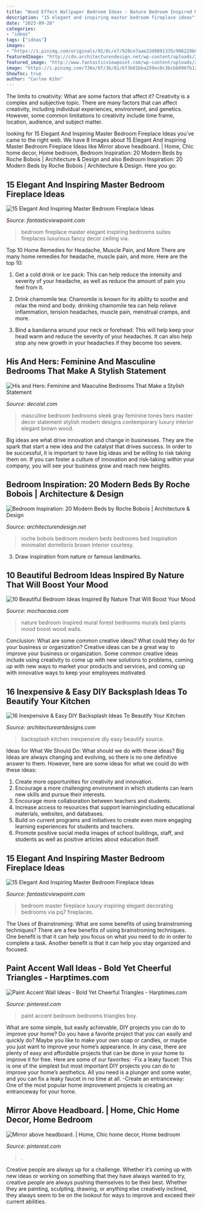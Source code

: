 ```yaml
---
title: "Wood Effect Wallpaper Bedroom Ideas - Nature Bedroom Inspired Mural Forest Bedrooms Murals Bed Plants Mood Boost Wood Walls"
description: "15 elegant and inspiring master bedroom fireplace ideas"
date: "2023-09-20"
categories:
- "ideas"
tags: ["ideas"]
images:
- "https://i.pinimg.com/originals/92/8c/e7/928ce7aae22d9891335c906229b0fdca.jpg"
featuredImage: "http://cdn.architecturendesign.net/wp-content/uploads/2014/07/Roche-Bobois-Bedrooms-21.jpg"
featured_image: "http://www.fantasticviewpoint.com/wp-content/uploads/2015/11/wall-fireplace-design-feat-luxurious-master-bedroom-suites-with-fancy-window-curtain-and-exposed-ceiling-beam-decor-970x826-634x540.jpg"
image: "https://i.pinimg.com/736x/6f/3b/81/6f3b81bba259ec0c3bcbb696fb127cd3.jpg"
ShowToc: true
author: "Carlee Kihn"
---
```



The limits to creativity: What are some factors that affect it?
Creativity is a complex and subjective topic. There are many factors that can affect creativity, including individual experiences, environment, and genetics. However, some common limitations to creativity include time frame, location, audience, and subject matter.

	

		
looking for 15 Elegant And Inspiring Master Bedroom Fireplace Ideas you've came to the right web. We have 8 Images about 15 Elegant And Inspiring Master Bedroom Fireplace Ideas like Mirror above headboard. | Home, Chic home decor, Home bedroom, Bedroom Inspiration: 20 Modern Beds by Roche Bobois | Architecture &amp; Design and also Bedroom Inspiration: 20 Modern Beds by Roche Bobois | Architecture &amp; Design. Here you go:
		
    
## 15 Elegant And Inspiring Master Bedroom Fireplace Ideas

<img loading=lazy src="http://www.fantasticviewpoint.com/wp-content/uploads/2015/11/wall-fireplace-design-feat-luxurious-master-bedroom-suites-with-fancy-window-curtain-and-exposed-ceiling-beam-decor-970x826-634x540.jpg" onerror="this.onerror=null;this.src='https://tse3.mm.bing.net/th?id=OIP.OD222R4jwYOqfjSivfPiKAHaGT&amp;pid=15.1';" alt="15 Elegant And Inspiring Master Bedroom Fireplace Ideas">

_Source: fantasticviewpoint.com_

>bedroom fireplace master elegant inspiring bedrooms suites fireplaces luxurious fancy decor ceiling via. 

	

Top 10 Home Remedies for Headache, Muscle Pain, and More
There are many home remedies for headache, muscle pain, and more. Here are the top 10:
1. Get a cold drink or ice pack: This can help reduce the intensity and severity of your headache, as well as reduce the amount of pain you feel from it.

2. Drink chamomile tea: Chamomile is known for its ability to soothe and relax the mind and body. drinking chamomile tea can help relieve inflammation, tension headaches, muscle pain, menstrual cramps, and more.

3. Bind a bandanna around your neck or forehead: This will help keep your head warm and reduce the severity of your headaches. It can also help stop any new growth in your headaches if they become too severe.


    
## His And Hers: Feminine And Masculine Bedrooms That Make A Stylish Statement

<img loading=lazy src="http://cdn.decoist.com/wp-content/uploads/2013/05/Sleek-gray-tones-in-a-masculine-bedroom.jpg" onerror="this.onerror=null;this.src='https://tse1.mm.bing.net/th?id=OIP.g7KPCrjKy_-wwkiOy6NTeAHaE3&amp;pid=15.1';" alt="His and Hers: Feminine and Masculine Bedrooms That Make a Stylish Statement">

_Source: decoist.com_

>masculine bedroom bedrooms sleek gray feminine tones hers master decor statement stylish modern designs contemporary luxury interior elegant brown wood. 

	

Big ideas are what drive innovation and change in businesses. They are the spark that start a new idea and the catalyst that drives success. In order to be successful, it is important to have big ideas and be willing to risk taking them on. If you can foster a culture of innovation and risk-taking within your company, you will see your business grow and reach new heights.

    
## Bedroom Inspiration: 20 Modern Beds By Roche Bobois | Architecture &amp; Design

<img loading=lazy src="http://cdn.architecturendesign.net/wp-content/uploads/2014/07/Roche-Bobois-Bedrooms-21.jpg" onerror="this.onerror=null;this.src='https://tse2.mm.bing.net/th?id=OIP.ZbQrW6FemEzKKkyyPlB5hwHaEs&amp;pid=15.1';" alt="Bedroom Inspiration: 20 Modern Beds by Roche Bobois | Architecture &amp; Design">

_Source: architecturendesign.net_

>roche bobois bedroom modern beds bedrooms bed inspiration minimalist dormitorio brown interior courtesy. 

	

3. Draw inspiration from nature or famous landmarks.

    
## 10 Beautiful Bedroom Ideas Inspired By Nature That Will Boost Your Mood

<img loading=lazy src="http://www.mochacasa.com/blog/wp-content/uploads/2015/12/bedroom-nature-forest-mural.jpg" onerror="this.onerror=null;this.src='https://tse4.mm.bing.net/th?id=OIP.7LXNC1g24fHsx8LAkAYgLQHaLJ&amp;pid=15.1';" alt="10 Beautiful Bedroom Ideas Inspired By Nature That Will Boost Your Mood">

_Source: mochacasa.com_

>nature bedroom inspired mural forest bedrooms murals bed plants mood boost wood walls. 

	

Conclusion: What are some common creative ideas? What could they do for your business or organization?
Creative ideas can be a great way to improve your business or organization. Some common creative ideas include using creativity to come up with new solutions to problems, coming up with new ways to market your products and services, and coming up with innovative ways to keep your employees motivated.

    
## 16 Inexpensive &amp; Easy DIY Backsplash Ideas To Beautify Your Kitchen

<img loading=lazy src="https://www.architectureartdesigns.com/wp-content/uploads/2016/04/8-24.jpg" onerror="this.onerror=null;this.src='https://tse1.mm.bing.net/th?id=OIP.s6--zD0j_5SIYAsBKi0yhQHaJ4&amp;pid=15.1';" alt="16 Inexpensive &amp; Easy DIY Backsplash Ideas To Beautify Your Kitchen">

_Source: architectureartdesigns.com_

>backsplash kitchen inexpensive diy easy beautify source. 

	

Ideas for What We Should Do: What should we do with these ideas?
Big Ideas are always changing and evolving, so there is no one definitive answer to them. However, here are some ideas for what we could do with these ideas: 
1. Create more opportunities for creativity and innovation. 
2. Encourage a more challenging environment in which students can learn new skills and pursue their interests. 
3. Encourage more collaboration between teachers and students. 
4. Increase access to resources that support learningincluding educational materials, websites, and databases. 
5. Build on current programs and initiatives to create even more engaging learning experiences for students and teachers. 
6. Promote positive social media images of school buildings, staff, and students as well as positive articles about education itself.

    
## 15 Elegant And Inspiring Master Bedroom Fireplace Ideas

<img loading=lazy src="http://www.fantasticviewpoint.com/wp-content/uploads/2015/11/Master-Bedroom-Color-Ideas-Luxury-master-bedroom-decorating-with-fireplace.jpg" onerror="this.onerror=null;this.src='https://tse1.mm.bing.net/th?id=OIP.LSashkXskQ9GQ1ojGipQeAHaE0&amp;pid=15.1';" alt="15 Elegant And Inspiring Master Bedroom Fireplace Ideas">

_Source: fantasticviewpoint.com_

>bedroom master fireplace luxury inspiring elegant decorating bedrooms via pq7 fireplaces. 

	

The Uses of Brainstroming: What are some benefits of using brainstroming techniques?
There are a few benefits of using brainstroming techniques. One benefit is that it can help you focus on what you need to do in order to complete a task. Another benefit is that it can help you stay organized and focused.

    
## Paint Accent Wall Ideas - Bold Yet Cheerful Triangles - Harptimes.com

<img loading=lazy src="https://i.pinimg.com/736x/6f/3b/81/6f3b81bba259ec0c3bcbb696fb127cd3.jpg" onerror="this.onerror=null;this.src='https://tse2.mm.bing.net/th?id=OIP.sq0D7I_FeqhOKLr5pe38EgHaJ3&amp;pid=15.1';" alt="Paint Accent Wall Ideas - Bold Yet Cheerful Triangles - Harptimes.com">

_Source: pinterest.com_

>paint accent bedroom bedrooms triangles boy. 

	

What are some simple, but easily achievable, DIY projects you can do to improve your home?
Do you have a favorite project that you can easily and quickly do? Maybe you like to make your own soap or candles, or maybe you just want to improve your home’s appearance. In any case, there are plenty of easy and affordable projects that can be done in your home to improve it for free. Here are some of our favorites: 
-Fix a leaky faucet: This is one of the simplest but most important DIY projects you can do to improve your home’s aesthetics. All you need is a plunger and some water, and you can fix a leaky faucet in no time at all. 
-Create an entranceway: One of the most popular home improvement projects is creating an entranceway for your home.

    
## Mirror Above Headboard. | Home, Chic Home Decor, Home Bedroom

<img loading=lazy src="https://i.pinimg.com/originals/92/8c/e7/928ce7aae22d9891335c906229b0fdca.jpg" onerror="this.onerror=null;this.src='https://tse1.mm.bing.net/th?id=OIP.EivY1zHRt42_Cmo3wCdJUAHaJ5&amp;pid=15.1';" alt="Mirror above headboard. | Home, Chic home decor, Home bedroom">

_Source: pinterest.com_

>. 

	

Creative people are always up for a challenge. Whether it’s coming up with new ideas or working on something that they have always wanted to try, creative people are always pushing themselves to be their best. Whether they are painting, sculpting, drawing, or anything else creatively inclined, they always seem to be on the lookout for ways to improve and exceed their current abilities.

